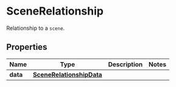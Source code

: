 

# SceneRelationship

Relationship to a `scene`.

## Properties

Name | Type | Description | Notes
------------ | ------------- | ------------- | -------------
**data** | [**SceneRelationshipData**](SceneRelationshipData.md) |  | 



